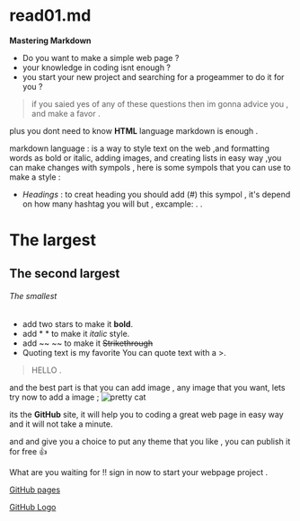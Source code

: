 # read01.md
 **Mastering Markdown** 
 
- Do you want to make a simple web page ?
- your knowledge in coding isnt enough ?
- you start your new project and searching for a progeammer to do it for you ?
 
 
>if you saied yes of any of these questions then im gonna advice you , and make a favor .

plus you dont need to know **HTML** language markdown is enough .

markdown language : is a way to style text on the web ,and formatting words as bold or italic, adding images, and creating lists in easy way ,you can make changes with sympols , here is some sympols that you can use to make a style :

-  *Headings* :
 to creat heading you should add (#) this sympol , 
 it's depend on how many hashtag you will but , excample:
 .
 .
 # The largest
 ## The second largest
  ###### The smallest 

- add two stars to make it **bold**.
- add * * to make it *italic* style.
- add ~~ ~~ to make it  ~~Strikethrough~~
- Quoting text is my favorite You can quote text with a >.
>HELLO .

and the best part is that you can add image , any image that you want, lets try now to add a image ;
![pretty cat ](/images/https://i.imgflip.com/2qj7dl.jpg)

its the **GitHub** site, it will help you to coding a great web page in easy way and it will not take a minute.

and and give you a choice to put any theme that you like , you can publish it for free 👍

What are you waiting for !! sign in now to start your webpage project .

[GitHub pages](https://pages.github.com/)

[GitHub Logo](/images/logo.png)
 


